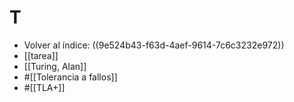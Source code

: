 # T

- Volver al índice: ((9e524b43-f63d-4aef-9614-7c6c3232e972))
- [[tarea]]
- [[Turing, Alan]]
- #[[Tolerancia a fallos]]
- #[[TLA+]]
